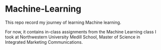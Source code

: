 # Machine-Learning
This repo record my journey of learning Machine learning. 

For now, it contains in-class assignments from the Machine Learning class I took at Northwestern University Medill School, Master of Science in Integrated Marketing Communications.
